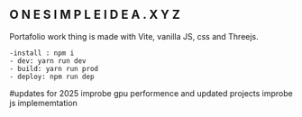 
## O N E S I M P L E I D E A . X Y Z 

Portafolio work thing is made with Vite, vanilla JS,  css and Threejs.  

```
-install : npm i
- dev: yarn run dev
- build: yarn run prod
- deploy: npm run dep

```
#updates for 2025 
 improbe gpu performence and updated projects
improbe  js implememtation 

